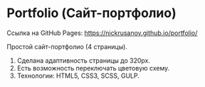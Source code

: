 # Portfolio (Сайт-портфолио)

Ссылка на GitHub Pages: https://nickrusanov.github.io/portfolio/

Простой сайт-портфолио (4 страницы).

1. Сделана адаптивность страницы до 320px.
2. Есть возможность переключать цветовую схему.
3. Технологии: HTML5, CSS3, SCSS, GULP.